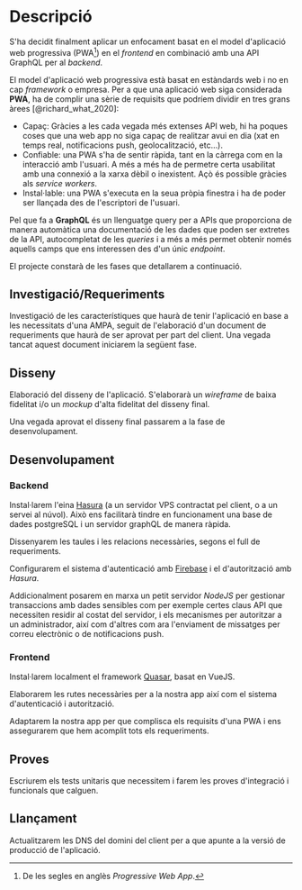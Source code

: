 # Descripció

S'ha decidit finalment aplicar un enfocament basat en el model d'aplicació web progressiva (PWA[^pwa]) en el _frontend_ en combinació amb una API GraphQL per al _backend_.

[^pwa]: De les segles en anglès _Progressive Web App_.

El model d'aplicació web progressiva està basat en estàndards web i no en cap _framework_ o empresa. Per a que una aplicació web siga considerada **PWA**, ha de complir una sèrie de requisits que podríem dividir en tres grans àrees [@richard_what_2020]:

- Capaç: Gràcies a les cada vegada més extenses API web, hi ha poques coses que una web app no siga capaç de realitzar avui en dia (xat en temps real, notificacions push, geolocalització, etc...).
- Confiable: una PWA s'ha de sentir ràpida, tant en la càrrega com en la interacció amb l'usuari. A més a més ha de permetre certa usabilitat amb una connexió a la xarxa dèbil o inexistent. Açò és possible gràcies als _service workers_.
- Instal·lable: una PWA s'executa en la seua pròpia finestra i ha de poder ser llançada des de l'escriptori de l'usuari.

Pel que fa a **GraphQL** és un llenguatge query per a APIs que proporciona de manera automàtica una documentació de les dades que poden ser extretes de la API, autocompletat de les _queries_ i a més a més permet obtenir només aquells camps que ens interessen des d'un únic _endpoint_.

El projecte constarà de les fases que detallarem a continuació.

## Investigació/Requeriments

Investigació de les característiques que haurà de tenir l'aplicació en base a les necessitats d'una AMPA, seguit de l'elaboració d'un document de requeriments que haurà de ser aprovat per part del client. Una vegada tancat aquest document iniciarem la següent fase.

## Disseny

Elaboració del disseny de l'aplicació. S'elaborarà un _wireframe_ de baixa fidelitat i/o un _mockup_ d'alta fidelitat del disseny final.

Una vegada aprovat el disseny final passarem a la fase de desenvolupament.

## Desenvolupament

### Backend

Instal·larem l'eina [Hasura](https://hasura.io/) (a un servidor VPS contractat pel client, o a un servei al núvol). Això ens facilitarà tindre en funcionament una base de dades postgreSQL i un servidor graphQL de manera ràpida.

Dissenyarem les taules i les relacions necessàries, segons el full de requeriments.

Configurarem el sistema d'autenticació amb [Firebase](https://firebase.google.com/) i el d'autorització amb _Hasura_.

Addicionalment posarem en marxa un petit servidor _NodeJS_ per gestionar transaccions amb dades sensibles com per exemple certes claus API que necessiten residir al costat del servidor, i els mecanismes per autoritzar a un administrador, així com d'altres com ara l'enviament de missatges per correu electrònic o de notificacions push.

### Frontend

Instal·larem localment el framework [Quasar](https://quasar.dev/), basat en VueJS.

Elaborarem les rutes necessàries per a la nostra app així com el sistema d'autenticació i autorització.

Adaptarem la nostra app per que complisca els requisits d'una PWA i ens assegurarem que hem acomplit tots els requeriments.

## Proves

Escriurem els tests unitaris que necessitem i farem les proves d'integració i funcionals que calguen.

## Llançament

Actualitzarem les DNS del domini del client per a que apunte a la versió de producció de l'aplicació.
